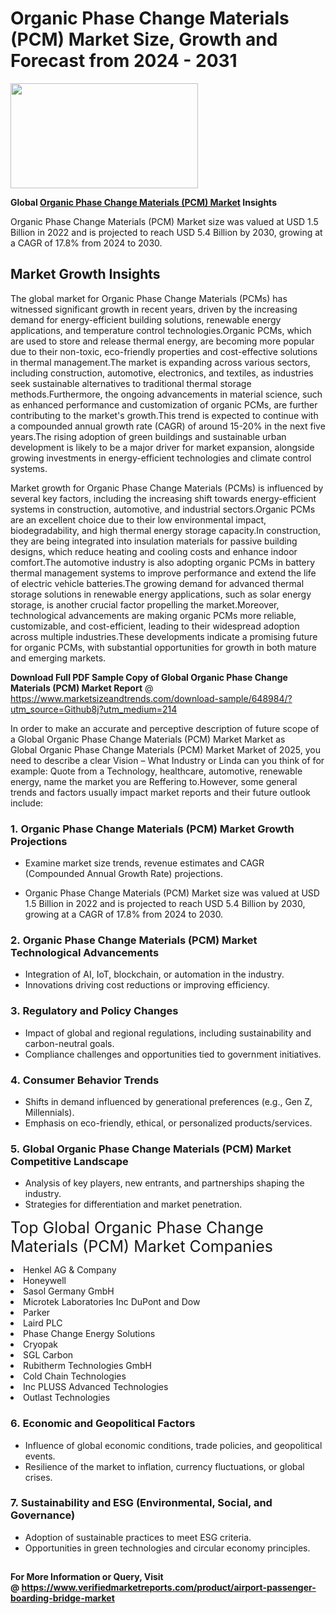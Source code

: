 <H1>Organic Phase Change Materials (PCM) Market Size, Growth and Forecast from 2024 - 2031</H1><img class="aligncenter size-medium wp-image-584254" src="https://thirdeyenews.in/wp-content/uploads/2024/09/Global-Market-Research-300x168.jpeg" alt="" width="300" height="168" /><p><strong>Global&nbsp;<a href="https://www.marketsizeandtrends.com/download-sample/648984/?utm_source=Github8j?utm_medium=214">Organic Phase Change Materials (PCM) Market</a> Insights</strong></p><p>Organic Phase Change Materials (PCM) Market size was valued at USD 1.5 Billion in 2022 and is projected to reach USD 5.4 Billion by 2030, growing at a CAGR of 17.8% from 2024 to 2030.</p><p><h2>Market Growth Insights</h2> <p>The global market for Organic Phase Change Materials (PCMs) has witnessed significant growth in recent years, driven by the increasing demand for energy-efficient building solutions, renewable energy applications, and temperature control technologies.Organic PCMs, which are used to store and release thermal energy, are becoming more popular due to their non-toxic, eco-friendly properties and cost-effective solutions in thermal management.The market is expanding across various sectors, including construction, automotive, electronics, and textiles, as industries seek sustainable alternatives to traditional thermal storage methods.Furthermore, the ongoing advancements in material science, such as enhanced performance and customization of organic PCMs, are further contributing to the market's growth.This trend is expected to continue with a compounded annual growth rate (CAGR) of around 15-20% in the next five years.The rising adoption of green buildings and sustainable urban development is likely to be a major driver for market expansion, alongside growing investments in energy-efficient technologies and climate control systems.</p> <p>Market growth for Organic Phase Change Materials (PCMs) is influenced by several key factors, including the increasing shift towards energy-efficient systems in construction, automotive, and industrial sectors.Organic PCMs are an excellent choice due to their low environmental impact, biodegradability, and high thermal energy storage capacity.In construction, they are being integrated into insulation materials for passive building designs, which reduce heating and cooling costs and enhance indoor comfort.The automotive industry is also adopting organic PCMs in battery thermal management systems to improve performance and extend the life of electric vehicle batteries.The growing demand for advanced thermal storage solutions in renewable energy applications, such as solar energy storage, is another crucial factor propelling the market.Moreover, technological advancements are making organic PCMs more reliable, customizable, and cost-efficient, leading to their widespread adoption across multiple industries.These developments indicate a promising future for organic PCMs, with substantial opportunities for growth in both mature and emerging markets.</p> <p><span class=""><strong>Download Full PDF Sample Copy of Global Organic Phase Change Materials (PCM) Market Report</strong> @ <a href="https://www.marketsizeandtrends.com/download-sample/648984/?utm_source=Github8j?utm_medium=214" target="_blank">https://www.marketsizeandtrends.com/download-sample/648984/?utm_source=Github8j?utm_medium=214</a></span></p><p>In order to make an accurate and perceptive description of future scope of a Global&nbsp;Organic Phase Change Materials (PCM) Market Market as Global&nbsp;Organic Phase Change Materials (PCM) Market Market of 2025, you need to describe a clear Vision &ndash; What Industry or Linda can you think of for example: Quote from a Technology, healthcare, automotive, renewable energy, name the market you are Reffering to.However, some general trends and factors usually impact market reports and their future outlook include:</p><h3>1.&nbsp;<strong>Organic Phase Change Materials (PCM) Market Growth Projections</strong></h3><ul><li>Examine market size trends, revenue estimates and CAGR (Compounded Annual Growth Rate) projections.</li><li><p>Organic Phase Change Materials (PCM) Market size was valued at USD 1.5 Billion in 2022 and is projected to reach USD 5.4 Billion by 2030, growing at a CAGR of 17.8% from 2024 to 2030.</p></li></ul><h3>2.&nbsp;<strong>Organic Phase Change Materials (PCM) Market Technological Advancements</strong></h3><ul><li>Integration of AI, IoT, blockchain, or automation in the industry.</li><li>Innovations driving cost reductions or improving efficiency.</li></ul><h3>3.&nbsp;<strong>Regulatory and Policy Changes</strong></h3><ul><li>Impact of global and regional regulations, including sustainability and carbon-neutral goals.</li><li>Compliance challenges and opportunities tied to government initiatives.</li></ul><h3>4.&nbsp;<strong>Consumer Behavior Trends</strong></h3><ul><li>Shifts in demand influenced by generational preferences (e.g., Gen Z, Millennials).</li><li>Emphasis on eco-friendly, ethical, or personalized products/services.</li></ul><h3>5.&nbsp;<strong>Global Organic Phase Change Materials (PCM) Market Competitive Landscape</strong></h3><ul><li>Analysis of key players, new entrants, and partnerships shaping the industry.</li><li>Strategies for differentiation and market penetration.</li></ul><p data-pm-slice="1 1 []"><span style="color: inherit; font-family: inherit; font-size: 25px;">Top Global Organic Phase Change Materials (PCM) Market Companies</span></p><div class="" data-test-id=""><p><li>Henkel AG & Company</li><li> Honeywell</li><li> Sasol Germany GmbH</li><li> Microtek Laboratories Inc DuPont and Dow</li><li> Parker</li><li> Laird PLC</li><li> Phase Change Energy Solutions</li><li> Cryopak</li><li> SGL Carbon</li><li> Rubitherm Technologies GmbH</li><li> Cold Chain Technologies</li><li> Inc PLUSS Advanced Technologies</li><li> Outlast Technologies</li></p></div><h3>6.&nbsp;<strong>Economic and Geopolitical Factors</strong></h3><ul><li>Influence of global economic conditions, trade policies, and geopolitical events.</li><li>Resilience of the market to inflation, currency fluctuations, or global crises.</li></ul><h3>7.&nbsp;<strong>Sustainability and ESG (Environmental, Social, and Governance)</strong></h3><ul><li>Adoption of sustainable practices to meet ESG criteria.</li><li>Opportunities in green technologies and circular economy principles.</li></ul><h2><strong style="font-size: 14px;">For More Information or Query, Visit @&nbsp;</strong><a style="background-color: #ffffff; font-size: 14px;" href="https://www.marketsizeandtrends.com/report/organic-phase-change-materials-pcm-market/" target="_blank">https://www.verifiedmarketreports.com/product/airport-passenger-boarding-bridge-market</a></h2>